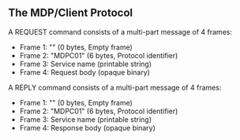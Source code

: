 ## The MDP/Client Protocol

A REQUEST command consists of a multi-part message of 4
frames:

* Frame 1: "" (0 bytes, Empty frame)
* Frame 2: "MDPC01" (6 bytes, Protocol identifier)
* Frame 3: Service name (printable string)
* Frame 4: Request body (opaque binary)

A REPLY command consists of a multi-part message of 4
frames:

* Frame 1: "" (0 bytes, Empty frame)
* Frame 2: "MDPC01" (6 bytes, Protocol identifier)
* Frame 3: Service name (printable string)
* Frame 4: Response body (opaque binary)
